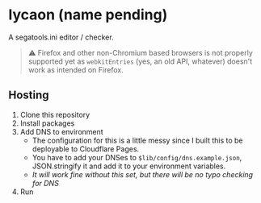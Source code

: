 # lycaon (name pending)

A segatools.ini editor / checker.

> :warning: Firefox and other non-Chromium based browsers is not properly supported yet as `webkitEntries` (yes, an old API, whatever) doesn't work as intended on Firefox.

## Hosting

1. Clone this repository
2. Install packages
3. Add DNS to environment
    - The configuration for this is a little messy since I built this to be deployable to Cloudflare Pages.
    - You have to add your DNSes to `$lib/config/dns.example.json`, JSON.stringify it and add it to your environment variables.
    - *It will work fine without this set, but there will be no typo checking for DNS*
4. Run